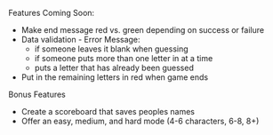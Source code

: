 Features Coming Soon:

- Make end message red vs. green depending on success or failure
- Data validation - Error Message:
  - if someone leaves it blank when guessing
  - if someone puts more than one letter in at a time
  - puts a letter that has already been guessed
- Put in the remaining letters in red when game ends

Bonus Features

- Create a scoreboard that saves peoples names
- Offer an easy, medium, and hard mode (4-6 characters, 6-8, 8+)
